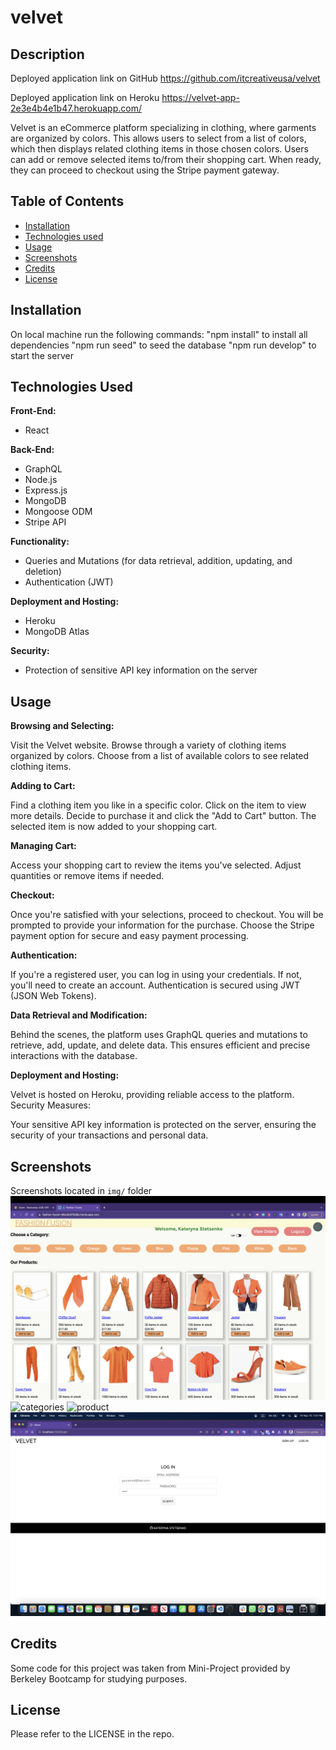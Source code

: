 # velvet

## Description

Deployed application link on GitHub
https://github.com/itcreativeusa/velvet

Deployed application link on Heroku
https://velvet-app-2e3e4b4e1b47.herokuapp.com/

Velvet is an eCommerce platform specializing in clothing, where garments are organized by colors. This allows users to select from a list of colors, which then displays related clothing items in those chosen colors. Users can add or remove selected items to/from their shopping cart. When ready, they can proceed to checkout using the Stripe payment gateway.

## Table of Contents

- [Installation](#installation)
- [Technologies used](#technologies-used)
- [Usage](#usage)
- [Screenshots](#screenshots)
- [Credits](#credits)
- [License](#license)

## Installation

On local machine run the following commands:
"npm install" to install all dependencies
"npm run seed" to seed the database
"npm run develop" to start the server

## Technologies Used

**Front-End:**

- React

**Back-End:**

- GraphQL
- Node.js
- Express.js
- MongoDB
- Mongoose ODM
- Stripe API

**Functionality:**

- Queries and Mutations (for data retrieval, addition, updating, and deletion)
- Authentication (JWT)

**Deployment and Hosting:**

- Heroku
- MongoDB Atlas

**Security:**

- Protection of sensitive API key information on the server

## Usage

**Browsing and Selecting:**

Visit the Velvet website.
Browse through a variety of clothing items organized by colors.
Choose from a list of available colors to see related clothing items.

**Adding to Cart:**

Find a clothing item you like in a specific color.
Click on the item to view more details.
Decide to purchase it and click the "Add to Cart" button.
The selected item is now added to your shopping cart.

**Managing Cart:**

Access your shopping cart to review the items you've selected.
Adjust quantities or remove items if needed.

**Checkout:**

Once you're satisfied with your selections, proceed to checkout.
You will be prompted to provide your information for the purchase.
Choose the Stripe payment option for secure and easy payment processing.

**Authentication:**

If you're a registered user, you can log in using your credentials.
If not, you'll need to create an account.
Authentication is secured using JWT (JSON Web Tokens).

**Data Retrieval and Modification:**

Behind the scenes, the platform uses GraphQL queries and mutations to retrieve, add, update, and delete data.
This ensures efficient and precise interactions with the database.

**Deployment and Hosting:**

Velvet is hosted on Heroku, providing reliable access to the platform.
Security Measures:

Your sensitive API key information is protected on the server, ensuring the security of your transactions and personal data.

## Screenshots

Screenshots located in `img/` folder
![main page](img/Screenshot.png)
![categories](img/Screenshot1.png)
![product](img/Screenshot3.png)
![login](img/Screenshot4.png)

## Credits

Some code for this project was taken from Mini-Project provided by Berkeley Bootcamp for studying purposes.

## License

Please refer to the LICENSE in the repo.
